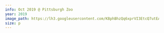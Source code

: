 ```yaml
---
info: Oct 2019 @ Pittsburgh Zoo
year: 2019
image_path: https://lh3.googleusercontent.com/KBphBhzQq6xprVI3EtcQ7utEAeRUs2_nkbRQji1YZKHOrsMwS3Bk513OQEdZLiuq__vhwT3CQyCVvCbnaq76FZ0Kkmo3x4qQ7_hRZ9Hf2Jt9NkQiVjTLgCHtjS1GMBgRvo7Qlp7SpQ
size: p
---
```


